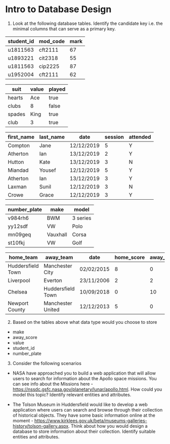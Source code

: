 # Intro to Database Design

1. Look at the following database tables. Identify the candidate key i.e. the minimal columns that can serve as a primary key.

 | student_id | mod_code | mark |
 |------------|----------|------|
 | u1811563   | cft2111  | 67   |
 | u1893221   | cit2318  | 55   |
 | u1811563   | cip2225  | 87   |
 | u1952004   | cft2111  | 62   |


 | suit   | value | played |
 |--------|-------|--------|
 | hearts | Ace   | true   |
 | clubs  | 8     | false  |
 | spades | King  | true   |
 | club   | 3     | true   |

|first_name     |last_name      |date       |session   |attended|
|--------------|----------------|-----------|----------|--------|
|    Compton     |    Jane      |12/12/2019 |    5     |   Y     |
|    Atherton    |    Ian       |13/12/2019 |    2     |    Y    |
|    Hutton      |    Kate      |13/12/2019 |    3     |   N     |
|    Miandad     |    Yousef    |12/12/2019 |    5     |   Y     |
|    Atherton    |    Ian       |13/12/2019 |    3     |   Y     |
|    Laxman      |    Sunil     |12/12/2019 |    3     |   N     |
|    Crowe       |    Grace     |12/12/2019 |    3     |   Y     |

 | number_plate | make     | model    |
 |--------------|----------|----------|
 | v984rh6     | BWM      | 3 series |
 | yy12sdf     | VW       | Polo     |
 | mn09geq     | Vauxhall | Corsa    |
 | st10fkj     | VW       | Golf     |

 | home_team         | away_team         | date       | home_score |away_score|
 |-------------------|-------------------|------------|-------|-------|
 | Huddersfield Town | Manchester City   | 02/02/2015 | 8   |0   |
 | Liverpool         | Everton           | 23/11/2006 | 2   |2   |
 | Chelsea           | Huddersfield Town | 10/09/2018 | 0  |10  |
 | Newport County    | Manchester United | 12/12/2013 | 5   |0   |

2. Based on the tables above what data type would you choose to store
* make
* away_score
* value
* student_id
* number_plate

3. Consider the following scenarios

* NASA have approached you to build a web application that will allow users to search for information about the Apollo space missions. You can see info about the Missions here - https://nssdc.gsfc.nasa.gov/planetary/lunar/apollo.html. How could you model this topic? Identify relevant entities and attributes. 

* The Tolson Museum in Huddersfield would like to develop a web application where users can search and browse through their collection of historical objects. They have some basic information online at the moment - https://www.kirklees.gov.uk/beta/museums-galleries-history/tolson-gallery.aspx. Think about how you would design a database to store information about their collection. Identify suitable entities and attributes.
